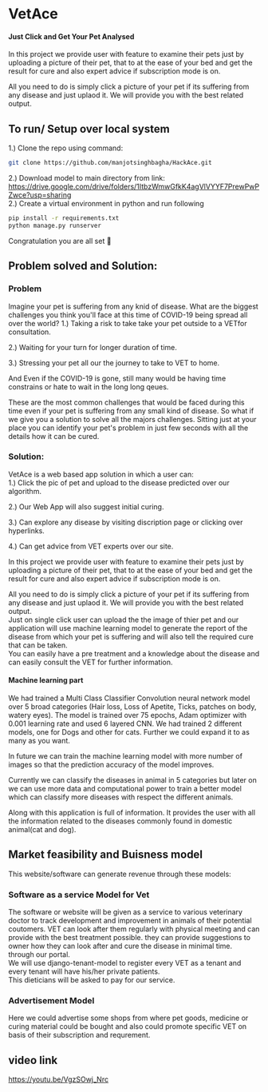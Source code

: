 # VetAce
#### Just Click and Get Your Pet Analysed
In this project we provide user with feature to examine their pets just by uploading a picture of their pet, that to at the ease of your bed and get the result for cure and also expert advice if subscription mode is on.  

All you need to do is simply click a picture of your pet if its suffering from any disease and just uplaod it. We will provide you with the best related output.

## To run/ Setup over local system 
1.) Clone the repo using command:
```bash
git clone https://github.com/manjotsinghbagha/HackAce.git
```
2.) Download model to main directory from link: https://drive.google.com/drive/folders/1ItbzWmwGfkK4agVlVYYF7PrewPwPZwce?usp=sharing                                    
2.) Create a virtual environment in python and run following
```bash
pip install -r requirements.txt
python manage.py runserver
```
Congratulation you are all set :partying_face:

## Problem solved and Solution:

### Problem
Imagine your pet is suffering from any knid of disease. What are the biggest challenges you think you'll face at this time of COVID-19 being spread all over the world?
1.) Taking a risk to take take your pet outside to a VETfor consultation.  

2.) Waiting for your turn for longer duration of time.  

3.) Stressing your pet all our the journey to take to VET to home.  


And Even if the COVID-19 is gone, still many would be having time constrains or hate to wait in the long long qeues. 

These are the most common challenges that would be faced during this time even if your pet is suffering from any small kind of disease.
So what if we give you a solution to solve all the majors challenges. Sitting just at your place you can identify your pet's problem in just few seconds with all the details 
how it can be cured. 

### Solution:

VetAce is a web based app solution in which a user can:  
  1.) Click the pic of pet and upload to the disease predicted over our algorithm.  

  2.) Our Web App will also suggest initial curing.  

  3.) Can explore any disease by visiting discription page or clicking over hyperlinks.  

  4.) Can get advice from VET experts over our site.  


In this project we provide user with feature to examine their pets just by uploading a picture of their pet, that to at the ease of your bed and get the result for cure and also expert advice if subscription mode is on.  

All you need to do is simply click a picture of your pet if its suffering from any disease and just uplaod it. We will provide you with the best related output.  
Just on single click user can upload the the image of thier pet and our application will use machine learning model to generate the report of the disease from which your pet is suffering and will also tell the required cure that can be taken.  
You can easily have a pre treatment and a knowledge about the disease and can easily consult the VET for further information.

#### Machine learning part

We had trained a Multi Class Classifier Convolution neural network model over 5 broad categories (Hair loss, Loss of Apetite, Ticks, patches on body, watery eyes).  The model is trained over 75 epochs, Adam optimizer with 0.001 learning rate and used 6 layered CNN. We had trained 2 different models, one for Dogs and other for cats. Further we could expand it to as many as you want.  

In future we can train the machine learning model with more number of images so that the prediction accuracy of the model improves.  

Currently we can classify the diseases in animal in 5 categories but later on we can use more data and computational power to train a better model which can
classify more diseases with respect the different animals.  

Along with this application is full of information. It provides the user with all the information related to the diseases commonly found in domestic animal(cat and dog).  


## Market feasibility and Buisness model
This website/software can generate revenue through these models:

### Software as a service Model for Vet
The software or website will be given as a service to various veterinary doctor to track development and improvement in animals of their potential coutomers.
VET can look after them regularly with physical meeting and can provide with the best treatment possible. they can provide suggestions to owner how they can look after and cure the disease in minimal time. through our portal.  
We will use django-tenant-model to register every VET as a tenant and every tenant will have his/her private patients.  
This dieticians will be asked to pay for our service.

### Advertisement Model
Here we could advertise some shops from where pet goods, medicine or curing material could be bought and also could promote specific VET on basis of their subscription and requrement.

## video link
https://youtu.be/VgzSOwj_Nrc
